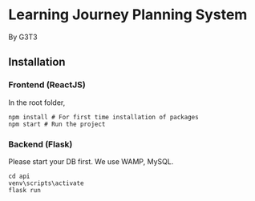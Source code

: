 # Learning Journey Planning System

By G3T3

## Installation

### Frontend (ReactJS)
In the root folder,


```
npm install # For first time installation of packages
npm start # Run the project
```

### Backend (Flask)
Please start your DB first. We use WAMP, MySQL.
```
cd api
venv\scripts\activate
flask run
```